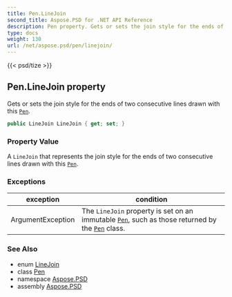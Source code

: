 ```yaml
---
title: Pen.LineJoin
second_title: Aspose.PSD for .NET API Reference
description: Pen property. Gets or sets the join style for the ends of two consecutive lines drawn with this Pen
type: docs
weight: 130
url: /net/aspose.psd/pen/linejoin/
---
```

{{< psd/tize >}}
## Pen.LineJoin property

Gets or sets the join style for the ends of two consecutive lines drawn with this [`Pen`](../).

```csharp
public LineJoin LineJoin { get; set; }
```

### Property Value

A `LineJoin` that represents the join style for the ends of two consecutive lines drawn with this [`Pen`](../).

### Exceptions

| exception | condition |
| --- | --- |
| ArgumentException | The `LineJoin` property is set on an immutable [`Pen`](../), such as those returned by the [`Pen`](../) class. |

### See Also

* enum [LineJoin](../../linejoin/)
* class [Pen](../)
* namespace [Aspose.PSD](../../../aspose.psd/)
* assembly [Aspose.PSD](../../../)


